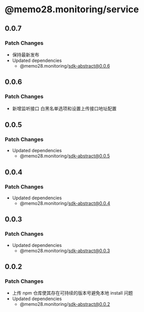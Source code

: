 # @memo28.monitoring/service

## 0.0.7

### Patch Changes

- 保持最新发布
- Updated dependencies
  - @memo28.monitoring/sdk-abstract@0.0.6

## 0.0.6

### Patch Changes

- 新增监听接口 白黑名单选项和设置上传接口地址配置

## 0.0.5

### Patch Changes

- Updated dependencies
  - @memo28.monitoring/sdk-abstract@0.0.5

## 0.0.4

### Patch Changes

- Updated dependencies
  - @memo28.monitoring/sdk-abstract@0.0.4

## 0.0.3

### Patch Changes

- Updated dependencies
  - @memo28.monitoring/sdk-abstract@0.0.3

## 0.0.2

### Patch Changes

- 上传 npm 仓库使其存在可持续的版本号避免本地 install 问题
- Updated dependencies
  - @memo28.monitoring/sdk-abstract@0.0.2
